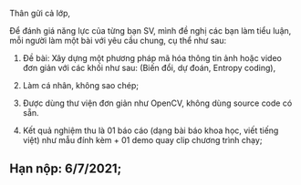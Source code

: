Thân gửi cả lớp,

Để đánh giá năng lực của từng bạn SV, mình đề nghị các bạn làm tiểu luận, mỗi người làm một bài với yêu cầu chung, cụ thể như sau:

1. Đề bài: Xây dựng một phương pháp mã hóa thông tin ảnh hoặc video đơn giản với các khối như sau: (Biến đổi, dự đoán, Entropy coding), 

2. Làm cá nhân, không sao chép;

3. Được dùng thư viện đơn giản như OpenCV, không dùng source  code có sẵn.

4. Kết quả nghiệm thu là 01 báo cáo (dạng bài báo khoa học, viết tiếng việt) như mẫu đính kèm + 01 demo quay clip chương trình chạy; 

## Hạn nộp: 6/7/2021;